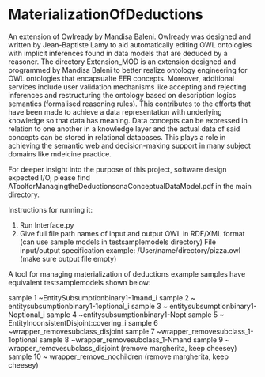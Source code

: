 # MaterializationOfDeductions
An extension of Owlready by Mandisa Baleni. Owlready was designed and written by Jean-Baptiste Lamy to aid automatically editing OWL ontologies with implicit inferences found in data models that are deduced  by a reasoner. 
The directory Extension_MOD is an extension designed and programmed by Mandisa Baleni to better realize ontology engineering for OWL ontologies that encapsualte EER concepts. 
Moreover, additional services include user validation mechanisms  like accepting and rejecting inferences and restructuring the ontology based on description logics semantics 
(formalised reasoning rules). This contributes to the efforts that have been made to achieve a data representation with underlying knowledge so that data has meaning. Data concepts can be expressed
in relation to one another in a knowledge layer and the actual data of said concepts can be stored in relational databases. This plays a role in achieving the semantic web and decision-making support 
in many subject domains like mdeicine practice.

For deeper insight into the purpose of this project, software design expected I/O, please find AToolforManagingtheDeductionsonaConceptualDataModel.pdf in the main directory. 

Instructions for running it:
1. Run Interface.py
2. Give full file path names of input and output OWL in RDF/XML format (can use sample models in testsamplemodels directory)
    File input/output specification example:
        /User/name/directory/pizza.owl
        (make sure output file empty)

A tool for managing materialization of deductions example samples have equivalent testsamplemodels shown below:

sample 1 ~EntitySubsumptionbinary1-1mand_i
sample 2 ~ entitysubsumptionbinary1-1optional_i
sample 3 ~ entitysubsumptionbinary1-Noptional_i
sample 4 ~entitysubsumptionbinary1-Nopt
sample 5 ~ EntityInconsistentDisjoint:covering_i
sample 6 ~wrapper_removesubclass_disjoint
sample 7 ~wrapper_removesubclass_1-1optional
sample 8 ~wrapper_removesubclass_1-Nmand
sample 9 ~ wrapper_removesubclass_disjoint (remove margherita, keep cheesey)
sample 10 ~ wrapper_remove_nochildren (remove margherita, keep cheesey)
